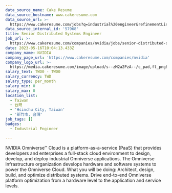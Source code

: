 ```yaml
---
data_source_name: Cake Resume
data_source_hostname: www.cakeresume.com
data_source_url: >-
  https://www.cakeresume.com/jobs?q=industrial%20engineer&refinementList%5Blang_name%5D%5B0%5D=English&refinementList%5Bsalary_type%5D=per_year
data_source_internal_id: '57968'
title: Senior Distributed Systems Engineer
job_url: >-
  https://www.cakeresume.com/companies/nvidia/jobs/senior-distributed-systems-engineer
date: 2023-05-16T10:04:13.433Z
company_name: NVIDIA
company_page_url: 'https://www.cakeresume.com/companies/nvidia'
company_logo_url: >-
  https://media.cakeresume.com/image/upload/s--zM2a2PzA--/c_pad,fl_png8,h_200,w_200/v1559036728/piuqflnr1jqp2o9kkouj.png
salary_text: TWD0 - TWD0
salary_currency: TWD
salary_type: per_month
salary_min: 0
salary_max: 0
location_list:
  - Taiwan
  - 台灣
  - 'Hsinchu City, Taiwan'
  - '新竹市, 台灣'
job_tags: []
badges:
  - Industrial Engineer

---
```


NVIDIA Omniverse™ Cloud is a platform-as-a-service (PaaS) that provides developers and enterprises a full-stack cloud environment to design, develop, and deploy industrial Omniverse applications. The Omniverse Infrastructure organization develops hardware and software systems to power the Omniverse Cloud. What you will be doing: Architect, design, build, and optimize distributed systems. Drive end-to-end Omniverse platform optimization from a hardware level to the application and service levels.